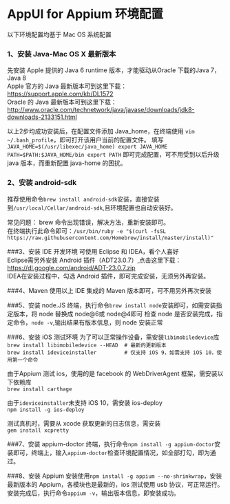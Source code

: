 AppUI for Appium 环境配置
===
以下环境配置均基于 Mac OS 系统配置


### 1、安装 Java-Mac OS X 最新版本
先安装 Apple 提供的 Java 6 runtime 版本，才能驱动从Oracle 下载的Java 7，Java 8 <br>
Apple 官方的 Java 最新版本可到这里下载：https://support.apple.com/kb/DL1572 <br>
Oracle 的 Java 最新版本可到这里下载：http://www.oracle.com/technetwork/java/javase/downloads/jdk8-downloads-2133151.html

以上2步均成功安装后，在配置文件添加 Java_home，在终端使用 `vim ~/.bash_profile`，即可打开该用户当前的配置文件。
填写
`JAVA_HOME=$(/usr/libexec/java_home)
export JAVA_HOME
PATH=$PATH:$JAVA_HOME/bin
export PATH`
即可完成配置，可不用受到以后升级 java 版本，而重新配置 java-home 的困扰。


### 2、安装 android-sdk
推荐使用命令`brew install android-sdk`安装，直接安装到`/usr/local/Cellar/android-sdk`,且环境配置也自动安装好。

常见问题：
brew 命令出现错误，解决方法，重新安装即可。<br>
在终端执行此命令即可：`/usr/bin/ruby -e "$(curl -fsSL https://raw.githubusercontent.com/Homebrew/install/master/install)"`


###3、安装 IDE 开发环境
可使用 Eclipse 和 IDEA，看个人喜好<br>
  Eclipse需另外安装 Android 插件（ADT23.0.7）,点击这里下载：https://dl.google.com/android/ADT-23.0.7.zip <br>
  IDEA在安装过程中，勾选 Android 插件，即可完成安装，无须另外再安装。<br>


###4、Maven
使用以上 IDE 集成的 Maven 版本即可，可不用另外再次安装


###5、安装 node.JS
终端，执行命令`brew install node`安装即可，如需安装指定版本，将 node 替换成 node@6或 node@4即可
检查 node 是否安装完成，指定命令，`node -v`,输出结果有版本信息，则 node 安装正常


###6、安装 iOS 测试环境
为了可以正常操作设备，需安装`libimobiledevice`库<br>
`brew install libimobiledevice --HEAD  # 最新的更新版本`<br>
`brew install ideviceinstaller         # 仅支持 iOS 9，如需支持 iOS 10，使用第一个命令`

由于Appium 测试 ios，使用的是 facebook 的 WebDriverAgent 框架，需安装以下依赖库<br>
`brew install carthage`

由于`ideviceinstaller`未支持 iOS 10，需安装 ios-deploy<br>
`npm install -g ios-deploy`

测试真机时，需要从 xcode 获取更新的日志信息，需安装<br>
`gem install xcpretty`


###7、安装 appium-doctor
终端，执行命令`npm install -g appium-doctor`安装即可，终端上，输入`appium-doctor`检查环境配置情况，如全部打勾，即为通过。


###8、安装 Appium
安装使用`npm install -g appium --no-shrinkwrap`，安装最新版本的 Appium，各模块也是最新的，ios 测试使用 usb 协议，可正常运行。
安装完成后，执行命令`appium -v`，输出版本信息，即安装成功。


